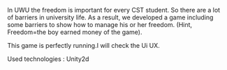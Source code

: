 In UWU the freedom is important for every CST student. So there are a lot of barriers in university life. As a result, we developed a game including some barriers to show how to manage his or her freedom. (Hint, Freedom=the boy earned money of the game).

This game is perfectly running.I will check the Ui UX.

Used technologies :
Unity2d



